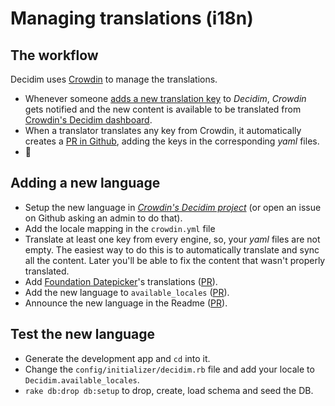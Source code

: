 # Managing translations (i18n)

## The workflow

Decidim uses [Crowdin](https://crowdin.com/) to manage the translations.

* Whenever someone [adds a new translation key](https://github.com/decidim/decidim/pull/1814/files#diff-c78c80097da59920d55b3f462ca21afaR177) to _Decidim_, _Crowdin_ gets notified and the new content is available to be translated from [Crowdin's Decidim dashboard](https://crowdin.com/project/decidim).
* When a translator translates any key from Crowdin, it automatically creates a [PR in Github](https://github.com/decidim/decidim/pulls?utf8=%E2%9C%93&q=is%3Apr%20author%3Adecidim-bot%20Crowdin), adding the keys in the corresponding _yaml_ files.
* 🌈

## Adding a new language

* Setup the new language in [_Crowdin's Decidim project_](https://crowdin.com/project/decidim) (or open an issue on Github asking an admin to do that).
* Add the locale mapping in the `crowdin.yml` file
* Translate at least one key from every engine, so, your _yaml_ files are not empty. The easiest way to do this is to automatically translate and sync all the content. Later you'll be able to fix the content that wasn't properly translated.
* Add [Foundation Datepicker](https://github.com/najlepsiwebdesigner/foundation-datepicker/tree/master/js/locales)'s translations ([PR](https://github.com/decidim/decidim/pull/2039)).
* Add the new language to `available_locales` ([PR](https://github.com/decidim/decidim/pull/1991)).
* Announce the new language in the Readme ([PR](https://github.com/decidim/decidim/pull/2125)).

## Test the new language

* Generate the development app and `cd` into it.
* Change the `config/initializer/decidim.rb` file and add your locale to `Decidim.available_locales`.
* `rake db:drop db:setup` to drop, create, load schema and seed the DB.
